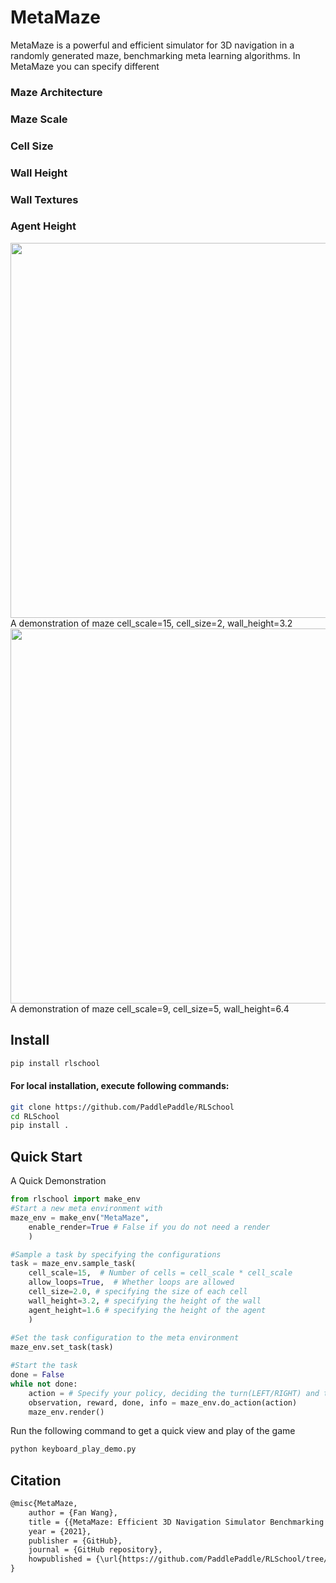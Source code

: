 # MetaMaze

MetaMaze is a powerful and efficient simulator for 3D navigation in a randomly generated maze, benchmarking meta learning algorithms. In MetaMaze you can specify different

### Maze Architecture
### Maze Scale
### Cell Size
### Wall Height
### Wall Textures
### Agent Height

<img src="envs/img/demo_maze_small.gif" width="600"/>
A demonstration of maze cell_scale=15, cell_size=2, wall_height=3.2
<img src="envs/img/demo_maze_huge.gif" width="600"/>
A demonstration of maze cell_scale=9, cell_size=5, wall_height=6.4

## Install

```bash
pip install rlschool
```

#### For local installation, execute following commands:

```bash
git clone https://github.com/PaddlePaddle/RLSchool
cd RLSchool
pip install .
```

## Quick Start

A Quick Demonstration
```python
from rlschool import make_env
#Start a new meta environment with
maze_env = make_env("MetaMaze",
    enable_render=True # False if you do not need a render
    )

#Sample a task by specifying the configurations
task = maze_env.sample_task(
    cell_scale=15,  # Number of cells = cell_scale * cell_scale
    allow_loops=True,  # Whether loops are allowed
    cell_size=2.0, # specifying the size of each cell
    wall_height=3.2, # specifying the height of the wall
    agent_height=1.6 # specifying the height of the agent
    )
    
#Set the task configuration to the meta environment
maze_env.set_task(task)

#Start the task
done = False
while not done:
    action = # Specify your policy, deciding the turn(LEFT/RIGHT) and the walk speed (FORWARD/BACKWARD)
    observation, reward, done, info = maze_env.do_action(action)
    maze_env.render()
```

Run the following command to get a quick view and play of the game
```bash
python keyboard_play_demo.py
```

## Citation

```txt
@misc{MetaMaze,
    author = {Fan Wang},
    title = {{MetaMaze: Efficient 3D Navigation Simulator Benchmarking Meta-learning}},
    year = {2021},
    publisher = {GitHub},
    journal = {GitHub repository},
    howpublished = {\url{https://github.com/PaddlePaddle/RLSchool/tree/master/rlschool/metamaze}},
}
```
